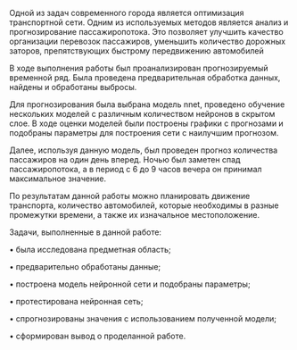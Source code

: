 Одной из задач современного города является оптимизация транспортной сети. Одним из используемых методов является анализ и прогнозирование пассажиропотока. Это позволяет улучшить качество организации перевозок пассажиров, уменьшить количество дорожных заторов, препятствующих быстрому передвижению автомобилей

В ходе выполнения работы был проанализирован прогнозируемый временной ряд. Была проведена предварительная обработка данных, найдены и обработаны выбросы. 

Для прогнозирования была выбрана модель nnet, проведено обучение нескольких моделей с различным количеством нейронов в скрытом слое. В ходе оценки моделей были построены графики с прогнозами и подобраны параметры для построения сети с наилучшим прогнозом.

Далее, используя данную модель, был проведен прогноз количества пассажиров на один день вперед. Ночью был заметен спад пассажиропотока, а в период с 6 до 9 часов вечера он принимал максимальное значение.

По результатам данной работы можно планировать движение транспорта, количество автомобилей, которые необходимы в разные промежутки времени, а также их изначальное местоположение.

Задачи, выполненные в данной работе:

•	была исследована предметная область;

•	предварительно обработаны данные;

•	построена модель нейронной сети и подобраны параметры;

•	протестирована нейронная сеть;

•	спрогнозированы значения с использованием полученной модели;

•	сформирован вывод о проделанной работе.

